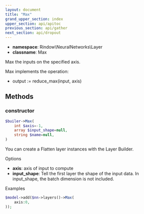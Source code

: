 ```yaml
---
layout: document
title: "Max"
grand_upper_section: index
upper_section: api/apitoc
previous_section: api/gather
next_section: api/dropout
---
```


- **namespace**: Rindow\NeuralNetworks\Layer
- **classname**: Max

Max the inputs on the specified axis.

Max implements the operation:

- output := reduce_max(input, axis)


Methods
-------

### constructor
```php
$builer->Max(
    int $axis=-1,
    array $input_shape=null,
    string $name=null,
)
```
You can create a Flatten layer instances with the Layer Builder.


Options

- **axis**: axis of input to compute
- **input_shape**: Tell the first layer the shape of the input data. In input_shape, the batch dimension is not included.

Examples

```php
$model->add($nn->layers()->Max(
    axis:0,
));
```
